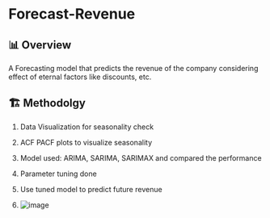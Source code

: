 # Forecast-Revenue


## 📊 Overview
A Forecasting model that predicts the revenue of the company considering effect of eternal factors like discounts, etc. 

## 🏗️  Methodolgy 
1. Data Visualization for seasonality check
2. ACF PACF plots to visualize seasonality 
4. Model used: ARIMA, SARIMA, SARIMAX and compared the performance
5. Parameter tuning done
6. Use tuned model to predict future revenue

7. ![image](https://github.com/user-attachments/assets/c5fff465-1995-46a1-abf4-194062a39f45)

